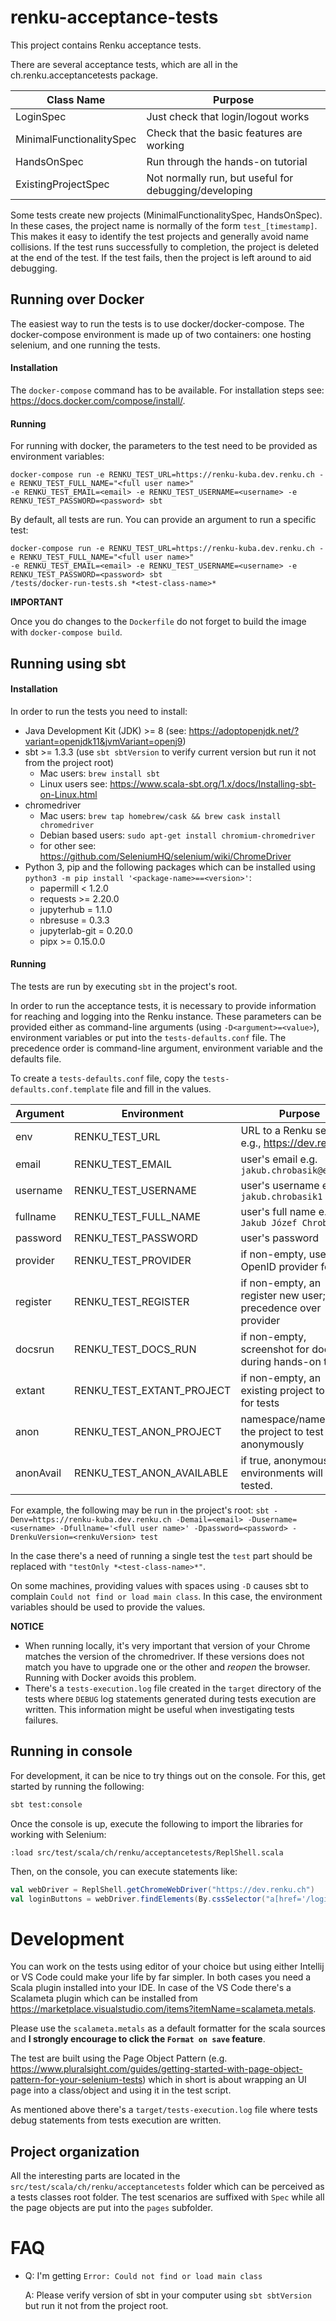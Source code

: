 # renku-acceptance-tests

This project contains Renku acceptance tests.

There are several acceptance tests, which are all in the ch.renku.acceptancetests package.

| Class Name                | Purpose                                                          |
| ------------------------- | ---------------------------------------------------------------- |
| LoginSpec                 | Just check that login/logout works                               |
| MinimalFunctionalitySpec  | Check that the basic features are working                        |
| HandsOnSpec               | Run through the hands-on tutorial                                |
| ExistingProjectSpec       | Not normally run, but useful for debugging/developing            |

Some tests create new projects (MinimalFunctionalitySpec, HandsOnSpec). In these cases, the project name is
normally of the form `test_[timestamp]`. This makes it easy to identify the test projects and generally avoid
name collisions. If the test runs successfully to completion, the project is deleted at the end of the test.
If the test fails, then the project is left around to aid debugging.


## Running over Docker

The easiest way to run the tests is to use docker/docker-compose. The docker-compose environment is made up of
two containers: one hosting selenium, and one running the tests.


#### Installation
The `docker-compose` command has to be available. For installation steps see: https://docs.docker.com/compose/install/.

#### Running
For running with docker, the parameters to the test need to be provided as environment variables:

```
docker-compose run -e RENKU_TEST_URL=https://renku-kuba.dev.renku.ch -e RENKU_TEST_FULL_NAME="<full user name>"
-e RENKU_TEST_EMAIL=<email> -e RENKU_TEST_USERNAME=<username> -e RENKU_TEST_PASSWORD=<password> sbt
```

By default, all tests are run. You can provide an argument to run a specific test:

```
docker-compose run -e RENKU_TEST_URL=https://renku-kuba.dev.renku.ch -e RENKU_TEST_FULL_NAME="<full user name>"
-e RENKU_TEST_EMAIL=<email> -e RENKU_TEST_USERNAME=<username> -e RENKU_TEST_PASSWORD=<password> sbt
/tests/docker-run-tests.sh *<test-class-name>*
```
__**IMPORTANT**__

Once you do changes to the `Dockerfile` do not forget to build the image with `docker-compose build`.

## Running using sbt

#### Installation
In order to run the tests you need to install:
* Java Development Kit (JDK) >= 8 (see: https://adoptopenjdk.net/?variant=openjdk11&jvmVariant=openj9)
* sbt >= 1.3.3 (use `sbt sbtVersion` to verify current version but run it not from the project root)
  * Mac users: `brew install sbt`
  * Linux users see: https://www.scala-sbt.org/1.x/docs/Installing-sbt-on-Linux.html
* chromedriver
  * Mac users: `brew tap homebrew/cask && brew cask install chromedriver`
  * Debian based users: `sudo apt-get install chromium-chromedriver`
  * for other see: https://github.com/SeleniumHQ/selenium/wiki/ChromeDriver
* Python 3, pip and the following packages which can be installed using `python3 -m pip install '<package-name>==<version>'`:
  * papermill < 1.2.0
  * requests >= 2.20.0
  * jupyterhub = 1.1.0
  * nbresuse = 0.3.3
  * jupyterlab-git = 0.20.0
  * pipx >= 0.15.0.0

#### Running
The tests are run by executing `sbt` in the project's root.

In order to run the acceptance tests, it is necessary to provide information for reaching and logging into the
Renku instance. These parameters can be provided either as command-line arguments (using
`-D<argument>=<value>`), environment variables or put into the `tests-defaults.conf` file. The precedence
order is command-line argument, environment variable and the defaults file.


To create a `tests-defaults.conf` file, copy the `tests-defaults.conf.template` file and fill in the values.

| Argument   | Environment               | Purpose                                                          |
| ---------- | ------------------------- | ---------------------------------------------------------------- |
| env        | RENKU_TEST_URL            | URL to a Renku server, e.g., https://dev.renku.ch                |
| email      | RENKU_TEST_EMAIL          | user's email e.g. `jakub.chrobasik@epfl.ch`                      |
| username   | RENKU_TEST_USERNAME       | user's username e.g. `jakub.chrobasik1`                          |
| fullname   | RENKU_TEST_FULL_NAME      | user's full name e.g. `Jakub Józef Chrobasik`                    |
| password   | RENKU_TEST_PASSWORD       | user's password                                                  |
| provider   | RENKU_TEST_PROVIDER       | if non-empty, use an OpenID provider for auth                    |
| register   | RENKU_TEST_REGISTER       | if non-empty, an register new user; has precedence over provider |
| docsrun    | RENKU_TEST_DOCS_RUN       | if non-empty, screenshot for docs during hands-on test           |
| extant     | RENKU_TEST_EXTANT_PROJECT | if non-empty, an existing project to use for tests               |
| anon       | RENKU_TEST_ANON_PROJECT   | namespace/name for the project to test anonymously               |
| anonAvail  | RENKU_TEST_ANON_AVAILABLE | if true, anonymous environments will be tested.                  |

For example, the following may be run in the project's root: `sbt -Denv=https://renku-kuba.dev.renku.ch
-Demail=<email> -Dusername=<username> -Dfullname='<full user name>' -Dpassword=<password> -DrenkuVersion=<renkuVersion> test`

In the case there's a need of running a single test the `test` part should be replaced with `"testOnly
*<test-class-name>*"`.


On some machines, providing values with spaces using `-D` causes sbt to complain `Could not find or load main
class`. In this case, the environment variables should be used to provide the values.


__**NOTICE**__

* When running locally, it's very important that version of your Chrome matches the version of the chromedriver.
If these versions does not match you have to upgrade one or the other and *reopen* the browser. Running with
Docker avoids this problem.
* There's a `tests-execution.log` file created in the `target` directory of the tests where `DEBUG` log statements generated during tests execution are written. This information might be useful when investigating tests failures.

## Running in console

For development, it can be nice to try things out on the console. For this, get started by running the
following:


```bash
sbt test:console
```

Once the console is up, execute the following to import the libraries for working with Selenium:

```
:load src/test/scala/ch/renku/acceptancetests/ReplShell.scala
```

Then, on the console, you can execute statements like:

```scala
val webDriver = ReplShell.getChromeWebDriver("https://dev.renku.ch")
val loginButtons = webDriver.findElements(By.cssSelector("a[href='/login']"))
```

# Development

You can work on the tests using editor of your choice but using either Intellij or VS Code could make your
life by far simpler. In both cases you need a Scala plugin installed into your IDE. In case of the VS Code
there's a Scalameta plugin which can be installed from
https://marketplace.visualstudio.com/items?itemName=scalameta.metals.


Please use the `scalameta.metals` as a default formatter for the scala sources and **I strongly encourage to
click the `Format on save` feature**.


The test are built using the Page Object Pattern (e.g.
https://www.pluralsight.com/guides/getting-started-with-page-object-pattern-for-your-selenium-tests) which in
short is about wrapping an UI page into a class/object and using it in the test script.


As mentioned above there's a `target/tests-execution.log` file where tests debug statements from tests execution are written.

## Project organization

All the interesting parts are located in the `src/test/scala/ch/renku/acceptancetests` folder which can be
perceived as a tests classes root folder. The test scenarios are suffixed with `Spec` while all the page
objects are put into the `pages` subfolder.


# FAQ

* Q: I'm getting `Error: Could not find or load main class`

  A: Please verify version of sbt in your computer using `sbt sbtVersion` but run it not from the project root.
